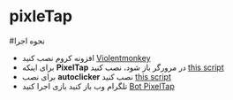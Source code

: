 # pixleTap
#نحوه اجرا 
- افزونه کروم نصب کنید [Violentmonkey](https://chromewebstore.google.com/detail/violentmonkey/jinjaccalgkegednnccohejagnlnfdag?hl=be)
- برای اینکه **PixelTap** در مرورگر باز شود، نصب کنید  [this script](https://github.com/miladrezanezhad/PixelTap/raw/main/pixeltap-web.user.js)
- برای نصب **autoclicker** نصب کنید [this script](https://github.com/miladrezanezhad/PixelTap/raw/main/pixeltap-autoclicker.user.js)
- تلگرام وب باز کنید بازی اجرا کنید [Bot PixelTap](https://web.telegram.org/k/#?tgaddr=tg%3A%2F%2Fresolve%3Fdomain%3Dpixelversexyzbot%26start%3D2475526)    
